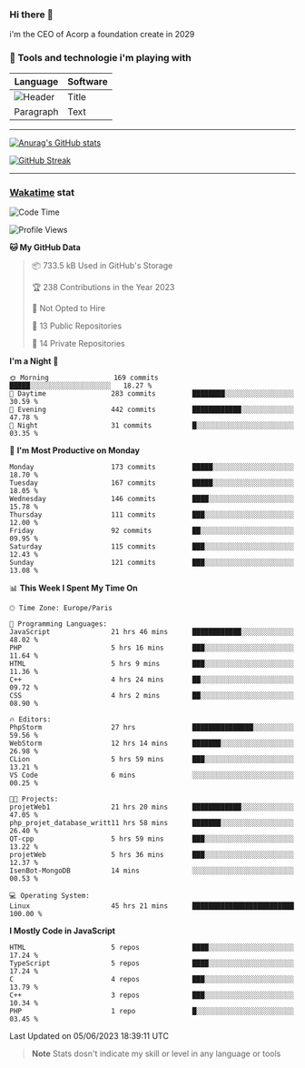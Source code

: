### Hi there 👋

i'm the CEO of Acorp a foundation create in 2029  

### 🧰 Tools and technologie i'm playing with

 | Language | Software |
| ----------- | ----------- |
| ![Header](https://img.shields.io/badge/Nuxt3-green&style=for-the-badge&logo=nustjs&logoColor=00DC82) | Title |
| Paragraph | Text |

---

[![Anurag's GitHub stats](https://github-readme-stats.vercel.app/api?username=ackimixs&show_icons=true&theme=github_dark&count_private=true)](https://www.ackimixs.xyz)

[![GitHub Streak](https://github-readme-streak-stats.herokuapp.com?user=Ackimixs&theme=github-dark-blue&date_format=j%20M%5B%20Y%5D&mode=weekly)](https://git.io/streak-stats)

---
 
 ### [Wakatime](https://wakatime.com/) stat

<!--START_SECTION:waka-->
![Code Time](http://img.shields.io/badge/Code%20Time-638%20hrs%2047%20mins-blue)

![Profile Views](http://img.shields.io/badge/Profile%20Views-1-blue)

**🐱 My GitHub Data** 

> 📦 733.5 kB Used in GitHub's Storage 
 > 
> 🏆 238 Contributions in the Year 2023
 > 
> 🚫 Not Opted to Hire
 > 
> 📜 13 Public Repositories 
 > 
> 🔑 14 Private Repositories 
 > 
**I'm a Night 🦉** 

```text
🌞 Morning                169 commits         █████░░░░░░░░░░░░░░░░░░░░   18.27 % 
🌆 Daytime                283 commits         ████████░░░░░░░░░░░░░░░░░   30.59 % 
🌃 Evening                442 commits         ████████████░░░░░░░░░░░░░   47.78 % 
🌙 Night                  31 commits          █░░░░░░░░░░░░░░░░░░░░░░░░   03.35 % 
```
📅 **I'm Most Productive on Monday** 

```text
Monday                   173 commits         █████░░░░░░░░░░░░░░░░░░░░   18.70 % 
Tuesday                  167 commits         █████░░░░░░░░░░░░░░░░░░░░   18.05 % 
Wednesday                146 commits         ████░░░░░░░░░░░░░░░░░░░░░   15.78 % 
Thursday                 111 commits         ███░░░░░░░░░░░░░░░░░░░░░░   12.00 % 
Friday                   92 commits          ██░░░░░░░░░░░░░░░░░░░░░░░   09.95 % 
Saturday                 115 commits         ███░░░░░░░░░░░░░░░░░░░░░░   12.43 % 
Sunday                   121 commits         ███░░░░░░░░░░░░░░░░░░░░░░   13.08 % 
```


📊 **This Week I Spent My Time On** 

```text
🕑︎ Time Zone: Europe/Paris

💬 Programming Languages: 
JavaScript               21 hrs 46 mins      ████████████░░░░░░░░░░░░░   48.02 % 
PHP                      5 hrs 16 mins       ███░░░░░░░░░░░░░░░░░░░░░░   11.64 % 
HTML                     5 hrs 9 mins        ███░░░░░░░░░░░░░░░░░░░░░░   11.36 % 
C++                      4 hrs 24 mins       ██░░░░░░░░░░░░░░░░░░░░░░░   09.72 % 
CSS                      4 hrs 2 mins        ██░░░░░░░░░░░░░░░░░░░░░░░   08.90 % 

🔥 Editors: 
PhpStorm                 27 hrs              ███████████████░░░░░░░░░░   59.56 % 
WebStorm                 12 hrs 14 mins      ███████░░░░░░░░░░░░░░░░░░   26.98 % 
CLion                    5 hrs 59 mins       ███░░░░░░░░░░░░░░░░░░░░░░   13.21 % 
VS Code                  6 mins              ░░░░░░░░░░░░░░░░░░░░░░░░░   00.25 % 

🐱‍💻 Projects: 
projetWeb1               21 hrs 20 mins      ████████████░░░░░░░░░░░░░   47.05 % 
php_projet_database_writt11 hrs 58 mins      ███████░░░░░░░░░░░░░░░░░░   26.40 % 
QT-cpp                   5 hrs 59 mins       ███░░░░░░░░░░░░░░░░░░░░░░   13.22 % 
projetWeb                5 hrs 36 mins       ███░░░░░░░░░░░░░░░░░░░░░░   12.37 % 
IsenBot-MongoDB          14 mins             ░░░░░░░░░░░░░░░░░░░░░░░░░   00.53 % 

💻 Operating System: 
Linux                    45 hrs 21 mins      █████████████████████████   100.00 % 
```

**I Mostly Code in JavaScript** 

```text
HTML                     5 repos             ████░░░░░░░░░░░░░░░░░░░░░   17.24 % 
TypeScript               5 repos             ████░░░░░░░░░░░░░░░░░░░░░   17.24 % 
C                        4 repos             ███░░░░░░░░░░░░░░░░░░░░░░   13.79 % 
C++                      3 repos             ███░░░░░░░░░░░░░░░░░░░░░░   10.34 % 
PHP                      1 repo              █░░░░░░░░░░░░░░░░░░░░░░░░   03.45 % 
```




 Last Updated on 05/06/2023 18:39:11 UTC
<!--END_SECTION:waka-->

> **Note**
> Stats dosn't indicate my skill or level in any language or tools
